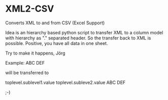 # XML2-CSV
Converts XML to and from CSV (Excel Support)

Idea is an hierarchy based python script to transfer XML to a column model with hierarchy as "." separated header. So the transfer back to XML is possible. Positive, you have all data in one sheet.

Try to make it happens,
Jörg


Example:
<toplevel>
  <sublevel1>
    <value>ABC</value>
  </sublevel1>
  <sublevel2>
    <value>DEF</value>
  </sublevel2>
</toplevel>

will be transferred to

toplevel.sublevel1.value  toplevel.subleve2.value
ABC                       DEF

;-)
